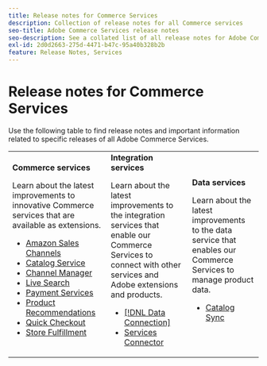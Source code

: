 ```yaml
---
title: Release notes for Commerce Services
description: Collection of release notes for all Commerce services
seo-title: Adobe Commerce Services release notes
seo-description: See a collated list of all release notes for Adobe Commerce Services and related data and integration services.
exl-id: 2d0d2663-275d-4471-b47c-95a40b328b2b
feature: Release Notes, Services
---
```

# Release notes for Commerce Services

Use the following table to find release notes and important information related to specific releases of all Adobe Commerce Services.

<table>
  <tbody>
    <tr>
      <td><strong>Commerce services</strong>
        <p>Learn about the latest improvements to innovative Commerce services that are available as extensions.</p>
          <ul>
            <li><a href="https://experienceleague.adobe.com/docs/commerce-channels/amazon/release-notes.html">Amazon Sales Channels</a></li>
            <li><a href="https://experienceleague.adobe.com/docs/commerce-merchant-services/catalog-service/release-notes.html">Catalog Service</a></li>
            <li><a href="https://experienceleague.adobe.com/docs/commerce-channels/channel-manager/release-notes.html">Channel Manager</a></li>
            <li><a href="https://experienceleague.adobe.com/docs/commerce-merchant-services/live-search/release-notes.html">Live Search</a></li>
            <li><a href="https://experienceleague.adobe.com/docs/commerce-merchant-services/payment-services/release-notes.html">Payment Services</a></li>
            <li><a href="https://experienceleague.adobe.com/docs/commerce-merchant-services/product-recommendations/release-notes.html">Product Recommendations</a></li>
            <li><a href="https://experienceleague.adobe.com/docs/commerce-merchant-services/quick-checkout/release-notes.html">Quick Checkout</a></li>
            <li><a href="https://experienceleague.adobe.com/docs/commerce-merchant-services/store-fulfillment/release-notes.html">Store Fulfillment</a></li>
          </ul>
        </td>
      <td><strong>Integration services</strong>
        <p>Learn about the latest improvements to the integration services that enable our Commerce Services to connect with other services and Adobe extensions and products.</p>
          <ul>
            <li><a href="https://experienceleague.adobe.com/docs/commerce-merchant-services/data-connection/release-notes.html">[!DNL Data Connection]</a></li>
            <li><a href="https://experienceleague.adobe.com/docs/commerce-merchant-services/user-guides/saas.html">Services Connector</a></li>
          </ul>
      </td>
      <td><strong>Data services</strong>
        <p>Learn about the latest improvements to the data service that enables our Commerce Services to manage product data.</p>
          <ul>
            <li><a href="https://experienceleague.adobe.com/docs/commerce-merchant-services/user-guides/data-services/catalog-sync.html">Catalog Sync</a></li>
          </ul>
      </td>
    </tr>
  </tbody>
</table>
